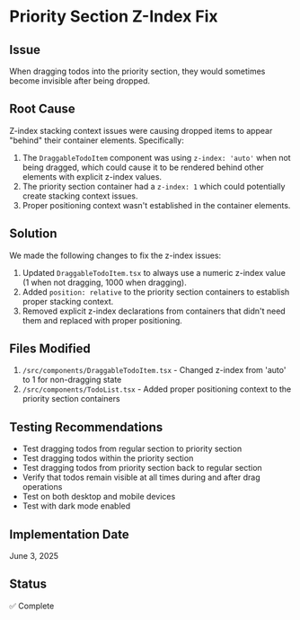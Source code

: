 # Priority Section Z-Index Fix

## Issue

When dragging todos into the priority section, they would sometimes become invisible after being dropped.

## Root Cause

Z-index stacking context issues were causing dropped items to appear "behind" their container elements. Specifically:

1. The `DraggableTodoItem` component was using `z-index: 'auto'` when not being dragged, which could cause it to be rendered behind other elements with explicit z-index values.
2. The priority section container had a `z-index: 1` which could potentially create stacking context issues.
3. Proper positioning context wasn't established in the container elements.

## Solution

We made the following changes to fix the z-index issues:

1. Updated `DraggableTodoItem.tsx` to always use a numeric z-index value (1 when not dragging, 1000 when dragging).
2. Added `position: relative` to the priority section containers to establish proper stacking context.
3. Removed explicit z-index declarations from containers that didn't need them and replaced with proper positioning.

## Files Modified

1. `/src/components/DraggableTodoItem.tsx` - Changed z-index from 'auto' to 1 for non-dragging state
2. `/src/components/TodoList.tsx` - Added proper positioning context to the priority section containers

## Testing Recommendations

- Test dragging todos from regular section to priority section
- Test dragging todos within the priority section
- Test dragging todos from priority section back to regular section
- Verify that todos remain visible at all times during and after drag operations
- Test on both desktop and mobile devices
- Test with dark mode enabled

## Implementation Date

June 3, 2025

## Status

✅ Complete
